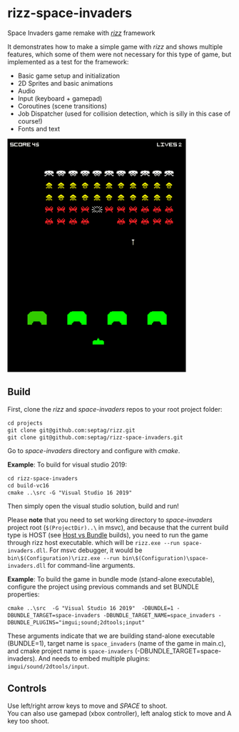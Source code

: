 # rizz-space-invaders
Space Invaders game remake with [_rizz_](https://github.com/septag/rizz) framework

It demonstrates how to make a simple game with _rizz_ and shows multiple features, which some of them were not necessary for this type of game, but implemented as a test for the framework:

- Basic game setup and initialization
- 2D Sprites and basic animations
- Audio
- Input (keyboard + gamepad)
- Coroutines (scene transitions)
- Job Dispatcher (used for collision detection, which is silly in this case of course!)
- Fonts and text

![space-invaders](art/space-invaders.gif)

## Build

First, clone the _rizz_ and _space-invaders_ repos to your root project folder:

```
cd projects
git clone git@github.com:septag/rizz.git
git clone git@github.com:septag/rizz-space-invaders.git
```

Go to _space-invaders_ directory and configure with _cmake_. 

**Example**: To build for visual studio 2019:

```
cd rizz-space-invaders
cd build-vc16
cmake ..\src -G "Visual Studio 16 2019" 
```

Then simply open the visual studio solution, build and run! 

Please **note** that you need to set working directory to _space-invaders_ project root (`$(ProjectDir)..\` in msvc), and because that the current build type is HOST (see [Host vs Bundle](http://glitterbombg.com/devblog/posts/rizz-basics/#builds/“host”vs.“bundle”build) builds), you need to run the game through rizz host executable. which will be `rizz.exe --run space-invaders.dll`. For msvc debugger, it would be `bin\$(Configuration)\rizz.exe --run bin\$(Configuration)\space-invaders.dll` for command-line arguments.

**Example**: To build the game in bundle mode (stand-alone executable), configure the project using previous commands and set BUNDLE properties:

```
cmake ..\src  -G "Visual Studio 16 2019"  -DBUNDLE=1 -DBUNDLE_TARGET=space-invaders -DBUNDLE_TARGET_NAME=space_invaders -DBUNDLE_PLUGINS="imgui;sound;2dtools;input" 
```

These arguments indicate that we are building stand-alone executable (BUNDLE=1), target name is `space_invaders` (name of the game in main.c), and cmake project name is `space-invaders` (-DBUNDLE_TARGET=space-invaders). And needs to embed multiple plugins: `imgui/sound/2dtools/input`.

## Controls
Use left/right arrow keys to move and _SPACE_ to shoot.  
You can also use gamepad (xbox controller), left analog stick to move and A key too shoot.


